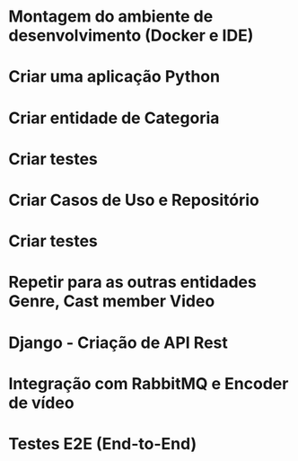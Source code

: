 # Montagem do ambiente de desenvolvimento (Docker e IDE)
# Criar uma aplicação Python
# Criar entidade de Categoria
# Criar testes
# Criar Casos de Uso e Repositório
# Criar testes

# Repetir para as outras entidades Genre, Cast member Video
 
# Django - Criação de API Rest
# Integração com RabbitMQ e Encoder de vídeo
# Testes E2E (End-to-End)
